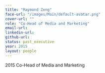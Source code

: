 ```yaml
---
title: "Raymond Zeng"
face-url: "/images/Main/default-avatar.png"
cover-url: ""
role: "Co-Head of Media and Marketing"
email-url:
linkedin-url:
github-url:
status: past_executive
year: 2015
layout: people
---
```

2015 Co-Head of Media and Marketing